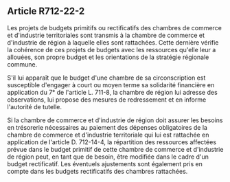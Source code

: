 Article R712-22-2
----
Les projets de budgets primitifs ou rectificatifs des chambres de commerce et
d'industrie territoriales sont transmis à la chambre de commerce et d'industrie
de région à laquelle elles sont rattachées. Cette dernière vérifie la cohérence
de ces projets de budgets avec les ressources qu'elle leur a allouées, son
propre budget et les orientations de la stratégie régionale commune.

S'il lui apparaît que le budget d'une chambre de sa circonscription est
susceptible d'engager à court ou moyen terme sa solidarité financière en
application du 7° de l'article L. 711-8, la chambre de région lui adresse des
observations, lui propose des mesures de redressement et en informe l'autorité
de tutelle.

Si la chambre de commerce et d'industrie de région doit assurer les besoins en
trésorerie nécessaires au paiement des dépenses obligatoires de la chambre de
commerce et d'industrie territoriale qui lui est rattachée en application de
l'article D. 712-14-4, la répartition des ressources affectées prévue dans le
budget primitif de cette chambre de commerce et d'industrie de région peut, en
tant que de besoin, être modifiée dans le cadre d'un budget rectificatif. Les
éventuels ajustements sont également pris en compte dans les budgets
rectificatifs des chambres rattachées.
